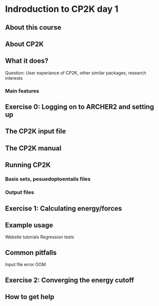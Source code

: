 # Indroduction to CP2K day 1

## About this course

## About CP2K

## What it does?

Question: User experiance of CP2K, other similar packages, research interests

### Main features


## Exercise 0: Logging on to ARCHER2 and setting up



## The CP2K input file

## The CP2K manual

## Running CP2K

### Basis sets, pesuedoptoentails files

### Output files

## Exercise 1: Calculating energy/forces

## Example usage

Website tutorials
Regression tests

## Common pitfalls

Input file error
OOM

## Exercise 2: Converging the energy cutoff

## How to get help

